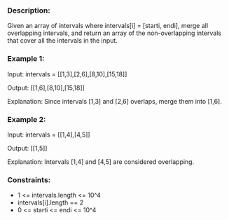 ### Description:

Given an array of intervals where intervals[i] = [starti, endi], merge all overlapping intervals, and return an array of the non-overlapping intervals that cover all the intervals in the input.

 

### Example 1:

Input: intervals = [[1,3],[2,6],[8,10],[15,18]]

Output: [[1,6],[8,10],[15,18]]

Explanation: Since intervals [1,3] and [2,6] overlaps, merge them into [1,6].

### Example 2:

Input: intervals = [[1,4],[4,5]]

Output: [[1,5]]

Explanation: Intervals [1,4] and [4,5] are considered overlapping.



### Constraints:

- 1 <= intervals.length <= 10^4
- intervals[i].length == 2
- 0 <= starti <= endi <= 10^4